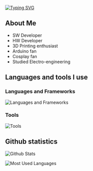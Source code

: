 [![Typing SVG](https://readme-typing-svg.herokuapp.com?font=Open+Sans&weight=600&size=16&pause=1000&color=3DAFF7&center=true&vCenter=true&width=435&lines=Welcome%2C+traveller+to+my+GIT;Don't+forget+to+visit+NejedNiko.cz)](https://git.io/typing-svg)

## About Me
- SW Developer
- HW Developer
- 3D Printing enthusiast
- Arduino fan
- Cosplay fan
- Studied Electro-engineering

## Languages and tools I use
### Languages and Frameworks
![Languages and Frameworks](https://skillicons.dev/icons?i=cs,c,wpf,dotnet,bash,mysql,gml,)

### Tools
![Tools](https://skillicons.dev/icons?i=vscode,github,git,visualstudio,gamemakerstudio)

## Github statistics
![Github Stats](https://github-readme-stats.vercel.app/api?username=motirek&show_icons=true&theme=dracula)

![Most Used Languages](https://github-readme-stats.vercel.app/api/top-langs/?username=motirek&theme=dracula)

<!--
**Bunnykillcz/Bunnykillcz** is a ✨ _special_ ✨ repository because its `README.md` (this file) appears on your GitHub profile.

Here are some ideas to get you started:

- 🔭 I’m currently working on ...
- 🌱 I’m currently learning ...
- 👯 I’m looking to collaborate on ...
- 🤔 I’m looking for help with ...
- 💬 Ask me about ...
- 📫 How to reach me: ...
- 😄 Pronouns: ...
- ⚡ Fun fact: ...
-->
